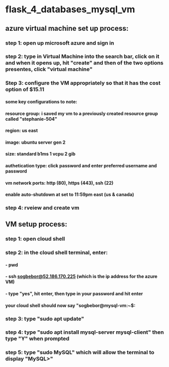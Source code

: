 # flask_4_databases_mysql_vm


## azure virtual machine set up process:


### step 1: open up microsoft azure and sign in


### step 2: type in Virtual Machine into the search bar, click on it and when it opens up, hit "create" and then of the two options presentes, click "virtual machine"


### Step 3: configure the VM appropriately so that it has the cost option of $15.11


#### some key configurations to note:

#### resource group: i saved my vm to a previously created resource group called "stephanie-504"

#### region: us east

#### image: ubuntu server gen 2

#### size: standard b1ms 1 vcpu 2 gib

#### authetication type: click password and enter preferred username and password

#### vm network ports: http (80), https (443), ssh (22)

#### enable auto-shutdown at set to 11:59pm east (us & canada)


### step 4: rveiew and create vm

## VM setup process:

### step 1: open cloud shell

### step 2: in the cloud shell terminal, enter:

#### - pwd

#### - ssh sogbebor@52.186.170.225 (which is the ip address for the azure VM)

#### - type "yes", hit enter, then type in your password and hit enter

#### your cloud shell should now say "sogbebor@mysql-vm:~$:

### step 3: type "sudo apt update"

### step 4: type "sudo apt install mysql-server mysql-client" then type "Y" when prompted

### step 5: type "sudo MySQL" which will allow the terminal to display "MySQL>"
